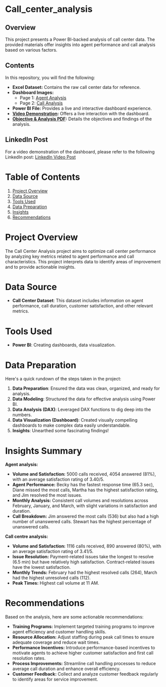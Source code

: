 # Call_center_analysis
## Overview
This project presents a Power BI-backed analysis of call center data. The provided materials offer insights into agent performance and call analysis based on various factors.

## Contents
In this repository, you will find the following:

- **Excel Dataset:** Contains the raw call center data for reference.
- **Dashboard Images:**
  - Page 1: [Agent Analysis](https://github.com/Karan-work-24/Call_center_analysis/blob/main/Call%20centre%20analysis%20project/Agent%20analysis.png)
  - Page 2: [Call Analysis](https://github.com/Karan-work-24/Call_center_analysis/blob/main/Call%20centre%20analysis%20project/call%20analysis.png)
- **Power BI File:** Provides a live and interactive dashboard experience.
- **[Video Demonstration](https://github.com/Karan-work-24/Call_center_analysis/blob/main/Call%20centre%20analysis%20project/Full%20analysis.mp4):** Offers a live interaction with the dashboard.
- **[Objective & Analysis PDF](https://github.com/Karan-work-24/Call_center_analysis/blob/main/Call%20centre%20analysis%20project/Optimizing-Call-Center-Performance.pdf):** Details the objectives and findings of the analysis.

## LinkedIn Post
For a video demonstration of the dashboard, please refer to the following LinkedIn post:
[LinkedIn Video Post](https://www.linkedin.com/feed/update/urn:li:activity:7194053778944241664/)

# Table of Contents
1. [Project Overview](#project-overview)
2. [Data Source](#data-source)
3. [Tools Used](#tools-used)
4. [Data Preparation](#data-preparation)
5. [Insights](#insights)
6. [Recommendations](#recommendations)

# Project Overview
The Call Center Analysis project aims to optimize call center performance by analyzing key metrics related to agent performance and call characteristics. This project interprets data to identify areas of improvement and to provide actionable insights.

# Data Source
- **Call Center Dataset**: This dataset includes information on agent performance, call duration, customer satisfaction, and other relevant metrics.

# Tools Used
- **Power BI**: Creating dashboards, data visualization.

# Data Preparation
Here's a quick rundown of the steps taken in the project:
1. **Data Preparation**: Ensured the data was clean, organized, and ready for analysis.
2. **Data Modeling**: Structured the data for effective analysis using Power BI.
3. **Data Analysis (DAX)**: Leveraged DAX functions to dig deep into the numbers.
4. **Data Visualization (Dashboard)**: Created visually compelling dashboards to make complex data easily understandable.
5. **Insights**: Unearthed some fascinating findings!

# Insights Summary

**Agent analysis:**
- **Volume and Satisfaction:** 5000 calls received, 4054 answered (81%), with an average satisfaction rating of 3.40/5.
- **Agent Performance:** Becky has the fastest response time (65.3 sec), Diane missed the most calls, Martha has the highest satisfaction rating, and Jim resolved the most issues.
- **Monthly Analysis:** Consistent call volumes and resolutions across February, January, and March, with slight variations in satisfaction and duration.
- **Call Breakdown:** Jim answered the most calls (536) but also had a high number of unanswered calls. Stewart has the highest percentage of unanswered calls.

**Call centre analysis:**
- **Volume and Satisfaction:** 1116 calls received, 890 answered (80%), with an average satisfaction rating of 3.41/5.
- **Issue Resolution:** Payment-related issues take the longest to resolve (6.5 min) but have relatively high satisfaction. Contract-related issues have the lowest satisfaction.
- **Monthly Trends:** February had the highest resolved calls (264), March had the highest unresolved calls (112).
- **Peak Times:** Highest call volume at 11 AM.

# Recommendations
Based on the analysis, here are some actionable recommendations:

- **Training Programs:** Implement targeted training programs to improve agent efficiency and customer handling skills.
- **Resource Allocation:** Adjust staffing during peak call times to ensure adequate coverage and reduce wait times.
- **Performance Incentives:** Introduce performance-based incentives to motivate agents to achieve higher customer satisfaction and first call resolution rates.
- **Process Improvements:** Streamline call handling processes to reduce average call duration and enhance overall efficiency.
- **Customer Feedback:** Collect and analyze customer feedback regularly to identify areas for service improvement.
```
